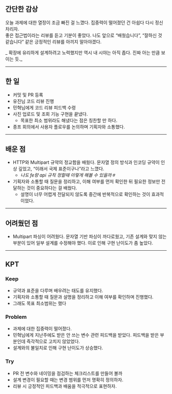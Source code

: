 
## 간단한 감상
오늘 과제에 대한 열정이 조금 빠진 걸 느꼈다. 집중력이 떨어졌던 건 아쉽다 다시 정신차리자.  
좋은 접근법이라는 리뷰를 듣고 기분이 좋았다. 나도 앞으로 “배웠습니다”, “잘하신 것 같습니다” 같은 긍정적인 리뷰를 아끼지 말아야겠다.

_ 확장에 유리하게 설계하려고 노력했지만 역시 내 시야는 아직 좁다. 진짜 아는 만큼 보이는 듯._

---

## 한 일
- 커밋 및 PR 등록  
- 유진님 코드 리뷰 진행  
- 민혁님에게 코드 리뷰 피드백 수령  
- 사진 업로드 및 조회 기능 구현을 끝냈다. 
   - 목표한 최소 범위라도 해냈다는 점은 칭찬할 만 하다.  
- 종프 회의에서 사용자 플로우를 논의하며 기획자와 소통했다.  

---

## 배운 점
- HTTP와 Multipart 규약의 정교함을 배웠다. 문자열 정의 방식과 인코딩 규약이 인상 깊었고, “이래서 국제 표준이구나”라고 느꼈다. 
  - _나도 fe랑 api 규칙 정할때 이렇게 해볼 수 있을까ㅎ_
- 기획자와 소통할 때 질문을 정리하고, 이해 여부를 먼저 확인한 뒤 필요한 정보만 전달하는 것이 중요하다는 걸 배웠다. 
  - 설명이 너무 어렵게 전달되지 않도록 중간에 반복적으로 확인하는 것이 효과적이었다.  

---

## 어려웠던 점
- Multipart 파싱이 어려웠다. 문자열 기반 파싱이 까다로웠고, 기존 설계와 맞지 않는 부분이 있어 일부 설계를 수정해야 했다.
이로 인해 구현 난이도가 좀 높았다.

---

## KPT

### Keep
- 규약과 표준을 다루며 배우려는 태도를 유지했다.  
- 기획자와 소통할 때 질문과 설명을 정리하고 이해 여부를 확인하며 진행했다.  
- 그래도 목표 최소범위는 했다

### Problem
- 과제에 대한 집중력이 떨어졌다.  
- 민혁님에게 지난주에도 받은 안 쓰는 변수 관련 피드백을 받았다. 피드백을 받은 부분인데 즉각적으로 고치지 않았었다.  
- 설계와의 불일치로 인해 구현 난이도가 상승했다.

### Try
- PR 전 변수와 네이밍을 점검하는 체크리스트를 만들어 볼까  
- 설계 변경이 필요할 때는 변경 범위를 먼저 명확히 정의하자.
- 리뷰 시 긍정적인 피드백과 배움을 적극적으로 표현하자.